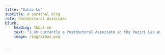 ```yaml
---
title: "Sihao Lu"
subtitle: A personal blog
role: Postdoctoral Associate
blurb:
    heading: About me
    text: "I am currently a Postdoctoral Associate in the Vaziri Lab at The Rockefeller University in New York City where I am studying large scale neural dynamics in vivo during sensory processing using advanced multi-photon imaging techniques. Previously, I completed my PhD at Imperial College London studying complex sound representation in the brain. My work investigated the receptive field properties of both astrocytes and neurons in the auditory cortex. I also examined how the inclusion of biological properties into artificial object recognition systems improves performance in low-data and adverserial regimes."
    image: /img/sihao.png


---
```


